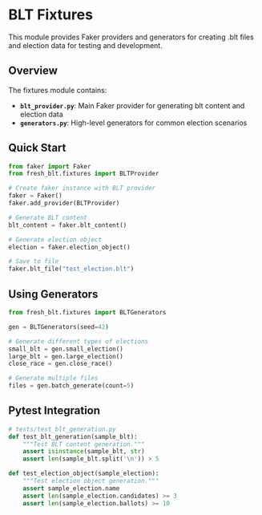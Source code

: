 # BLT Fixtures

This module provides Faker providers and generators for creating .blt files and election data for testing and development.

## Overview

The fixtures module contains:

- **`blt_provider.py`**: Main Faker provider for generating blt content and election data
- **`generators.py`**: High-level generators for common election scenarios

## Quick Start

```python
from faker import Faker
from fresh_blt.fixtures import BLTProvider

# Create faker instance with BLT provider
faker = Faker()
faker.add_provider(BLTProvider)

# Generate BLT content
blt_content = faker.blt_content()

# Generate election object
election = faker.election_object()

# Save to file
faker.blt_file("test_election.blt")
```

## Using Generators

```python
from fresh_blt.fixtures import BLTGenerators

gen = BLTGenerators(seed=42)

# Generate different types of elections
small_blt = gen.small_election()
large_blt = gen.large_election()
close_race = gen.close_race()

# Generate multiple files
files = gen.batch_generate(count=5)
```


## Pytest Integration

```python
# tests/test_blt_generation.py
def test_blt_generation(sample_blt):
    """Test BLT content generation."""
    assert isinstance(sample_blt, str)
    assert len(sample_blt.split('\n')) > 5

def test_election_object(sample_election):
    """Test election object generation."""
    assert sample_election.name
    assert len(sample_election.candidates) >= 3
    assert len(sample_election.ballots) >= 10
```
